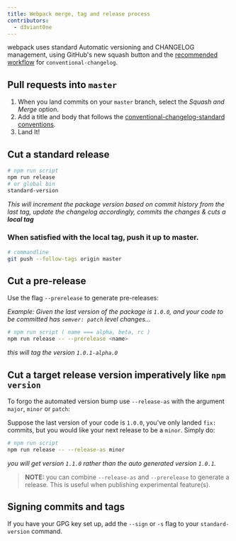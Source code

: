 ```yaml
---
title: Webpack merge, tag and release process
contributors:
  - d3viant0ne
---
```


webpack uses standard Automatic versioning and CHANGELOG management, using GitHub's new squash button and
the [recommended workflow](https://github.com/conventional-changelog/conventional-changelog-cli#recommended-workflow) for `conventional-changelog`.

## Pull requests into `master`

1. When you land commits on your `master` branch, select the _Squash and Merge_ option.
2. Add a title and body that follows the [conventional-changelog-standard conventions](https://github.com/bcoe/conventional-changelog-standard/blob/master/convention.md).
3. Land It!

## Cut a standard release

```sh
# npm run script
npm run release
# or global bin
standard-version
```

_This will increment the package version based on commit history from the last tag, update the changelog accordingly, commits the changes & cuts a **local tag**_

### When satisfied with the local tag, push it up to master.

```sh
# commandline
git push --follow-tags origin master
```

## Cut a pre-release

Use the flag `--prerelease` to generate pre-releases:

_Example: Given the last version of the package is `1.0.0`, and your code to be committed has `semver: patch` level changes..._

```bash
# npm run script ( name === alpha, beta, rc )
npm run release -- --prerelease <name>
```

_this will tag the version `1.0.1-alpha.0`_

## Cut a target release version imperatively like `npm version`

To forgo the automated version bump use `--release-as` with the argument `major`, `minor` or `patch`:

Suppose the last version of your code is `1.0.0`, you've only landed `fix:` commits, but
you would like your next release to be a `minor`. Simply do:

```bash
# npm run script
npm run release -- --release-as minor
```

_you will get version `1.1.0` rather than the auto generated version `1.0.1`._

> **NOTE:** you can combine `--release-as` and `--prerelease` to generate a release. This is useful when publishing experimental feature(s).

## Signing commits and tags

If you have your GPG key set up, add the `--sign` or `-s` flag to your `standard-version` command.